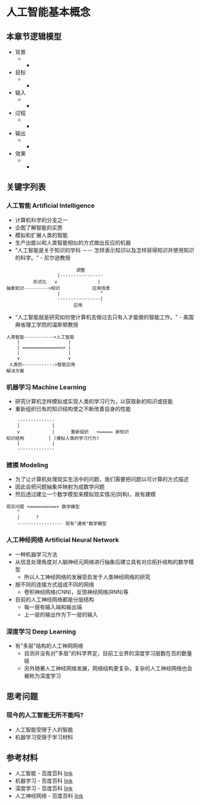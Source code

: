 # 人工智能基本概念

## 本章节逻辑模型

* 背景
    * -
* 目标
    * -
* 输入
    * -
* 过程
    * -
* 输出
    * -
* 效果
    * -

## 关键字列表

### 人工智能 Artificial Intelligence

* 计算机科学的分支之一
* 企图了解智能的实质
* 模拟和扩展人类的智能
* 生产出能以和人类智能相似的方式做出反应的机器
* "人工智能是关于知识的学科 －－ 怎样表示知识以及怎样获得知识并使用知识的科学。" - 尼尔逊教授

```
                          调整
                   |----------------
          形式化   v               |
抽象知识--------->知识            应用场景
                   |               ^
                   ----------------|
                         应用
```

* "人工智能就是研究如何使计算机去做过去只有人才能做的智能工作。" - 美国麻省理工学院的温斯顿教授

```
人类智能----------->人工智能
    |                  |
    | ===============> |
    |                  |
    v                  v
 人类的------------>智能应用
解决方案
```

### 机器学习 Machine Learning

* 研究计算机怎样模拟或实现人类的学习行为，以获取新的知识或技能
* 重新组织已有的知识结构使之不断改善自身的性能

```
    --------------
    |            |
    v            |      重新组织   <===== 新知识
知识结构         | (摸拟人类的学习行为)
    |            |
    --------------
```

### 建模 Modeling

* 为了让计算机处理现实生活中的问题，我们需要把问题以可计算的方式描述
* 因此会把问题抽象并映射为成数学问题
* 然后透过建立一个数学模型来模拟现实情况(同构)，故有建模

```
现实问题 <==========> 数学模型
    ^
    |      ?
    ----------------- 现有"通用"数学模型
```

### 人工神经网络 Artificial Neural Network

* 一种机器学习方法
* 从信息处理角度对人脑神经元网络进行抽象后建立具有对应拓扑结构的数学模型
    * 所以人工神经网络的发展受启发于人类神经网络的研究
* 按不同的连接方式组成不同的网络
    * 卷积神经网络(CNN)，反馈神经网络(RNN)等
* 目前的人工神经网络都是分层结构
    * 每一层有输入端和输出端
    * 上一层的输出作为下一层的输入

### 深度学习 Deep Learning

* 有"多层"结构的人工神网网络
    * 目测并没有对"多层"的科学界定，目前工业界的深度学习层数在百的数量级
    * 另外随著人工神经网络发展，网络结构更复杂，复杂的人工神经网络也会被称为深度学习

## 思考问题

### 现今的人工智能无所不能吗?

* 人工智能受限于人的智能
* 机器学习受限于学习材料

## 参考材料

* 人工智能 - 百度百科 [link](https://baike.baidu.com/item/%E4%BA%BA%E5%B7%A5%E6%99%BA%E8%83%BD/9180)
* 机器学习 - 百度百科 [link](https://baike.baidu.com/item/%E6%9C%BA%E5%99%A8%E5%AD%A6%E4%B9%A0)
* 深度学习 - 百度百科 [link](https://baike.baidu.com/item/%E6%B7%B1%E5%BA%A6%E5%AD%A6%E4%B9%A0/3729729)
* 人工神经网络 - 百度百科 [link](https://baike.baidu.com/item/%E4%BA%BA%E5%B7%A5%E7%A5%9E%E7%BB%8F%E7%BD%91%E7%BB%9C)